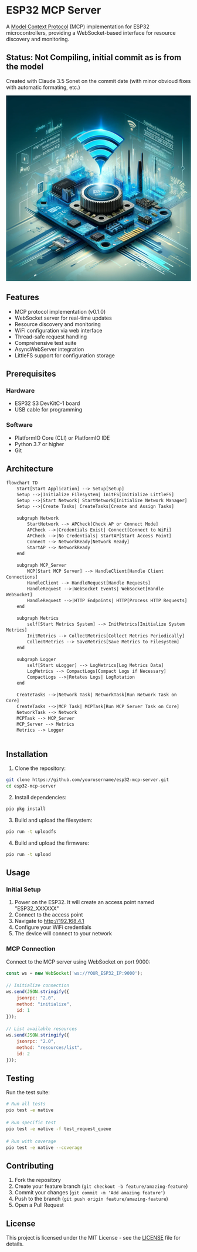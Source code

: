 
# ESP32 MCP Server

A [Model Context Protocol](https://modelcontextprotocol.io/) (MCP) implementation for ESP32 microcontrollers, providing a WebSocket-based interface for resource discovery and monitoring.

## Status: Not Compiling, initial commit as is from the model

Created with Claude 3.5 Sonet on the commit date (with minor obvioud fixes with automatic formating, etc.)

![architecture](docs/img/ESP32MCPServer.png)

## Features

- MCP protocol implementation (v0.1.0)
- WebSocket server for real-time updates
- Resource discovery and monitoring
- WiFi configuration via web interface
- Thread-safe request handling
- Comprehensive test suite
- AsyncWebServer integration
- LittleFS support for configuration storage

## Prerequisites

### Hardware

- ESP32 S3 DevKitC-1 board
- USB cable for programming

### Software

- PlatformIO Core (CLI) or PlatformIO IDE
- Python 3.7 or higher
- Git

## Architecture

```mermaid
flowchart TD
    Start[Start Application] --> Setup[Setup]
    Setup -->|Initialize Filesystem| InitFS[Initialize LittleFS]
    Setup -->|Start Network| StartNetwork[Initialize Network Manager]
    Setup -->|Create Tasks| CreateTasks[Create and Assign Tasks]

    subgraph Network
        StartNetwork --> APCheck[Check AP or Connect Mode]
        APCheck -->|Credentials Exist| Connect[Connect to WiFi]
        APCheck -->|No Credentials| StartAP[Start Access Point]
        Connect --> NetworkReady[Network Ready]
        StartAP --> NetworkReady
    end

    subgraph MCP_Server
        MCP[Start MCP Server] --> HandleClient[Handle Client Connections]
        HandleClient --> HandleRequest[Handle Requests]
        HandleRequest -->|WebSocket Events| WebSocket[Handle WebSocket]
        HandleRequest -->|HTTP Endpoints| HTTP[Process HTTP Requests]
    end

    subgraph Metrics
        self[Start Metrics System] --> InitMetrics[Initialize System Metrics]
        InitMetrics --> CollectMetrics[Collect Metrics Periodically]
        CollectMetrics --> SaveMetrics[Save Metrics to Filesystem]
    end

    subgraph Logger
        self[Start uLogger] --> LogMetrics[Log Metrics Data]
        LogMetrics --> CompactLogs[Compact Logs if Necessary]
        CompactLogs -->|Rotates Logs| LogRotation
    end

    CreateTasks -->|Network Task| NetworkTask[Run Network Task on Core]
    CreateTasks -->|MCP Task| MCPTask[Run MCP Server Task on Core]
    NetworkTask --> Network
    MCPTask --> MCP_Server
    MCP_Server --> Metrics
    Metrics --> Logger


```

## Installation

1. Clone the repository:

```bash
git clone https://github.com/yourusername/esp32-mcp-server.git
cd esp32-mcp-server
```

2. Install dependencies:

```bash
pio pkg install
```

3. Build and upload the filesystem:

```bash
pio run -t uploadfs
```

4. Build and upload the firmware:

```bash
pio run -t upload
```

## Usage

### Initial Setup

1. Power on the ESP32. It will create an access point named "ESP32_XXXXXX"
2. Connect to the access point
3. Navigate to <http://192.168.4.1>
4. Configure your WiFi credentials
5. The device will connect to your network

### MCP Connection

Connect to the MCP server using WebSocket on port 9000:

```javascript
const ws = new WebSocket('ws://YOUR_ESP32_IP:9000');

// Initialize connection
ws.send(JSON.stringify({
    jsonrpc: "2.0",
    method: "initialize",
    id: 1
}));

// List available resources
ws.send(JSON.stringify({
    jsonrpc: "2.0",
    method: "resources/list",
    id: 2
}));
```

## Testing

Run the test suite:

```bash
# Run all tests
pio test -e native

# Run specific test
pio test -e native -f test_request_queue

# Run with coverage
pio test -e native --coverage
```

## Contributing

1. Fork the repository
2. Create your feature branch (`git checkout -b feature/amazing-feature`)
3. Commit your changes (`git commit -m 'Add amazing feature'`)
4. Push to the branch (`git push origin feature/amazing-feature`)
5. Open a Pull Request

## License

This project is licensed under the MIT License - see the [LICENSE](LICENSE) file for details.
